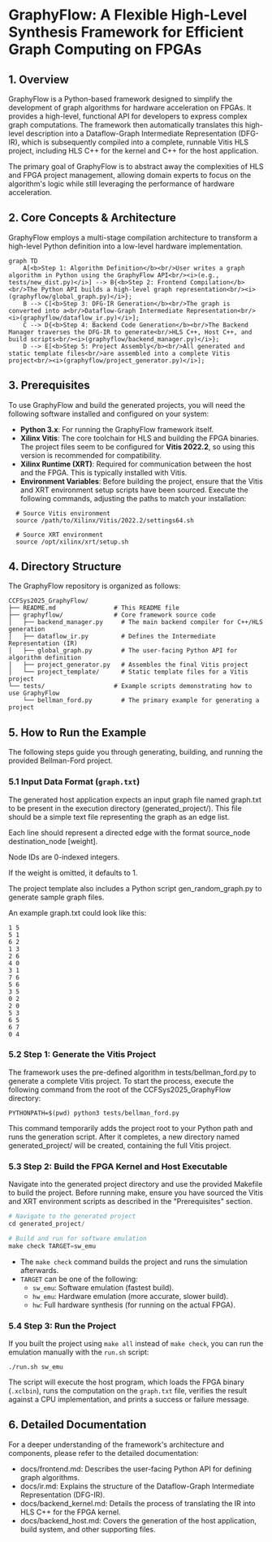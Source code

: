# GraphyFlow: A Flexible High-Level Synthesis Framework for Efficient Graph Computing on FPGAs

## 1\. Overview

GraphyFlow is a Python-based framework designed to simplify the development of graph algorithms for hardware acceleration on FPGAs. It provides a high-level, functional API for developers to express complex graph computations. The framework then automatically translates this high-level description into a Dataflow-Graph Intermediate Representation (DFG-IR), which is subsequently compiled into a complete, runnable Vitis HLS project, including HLS C++ for the kernel and C++ for the host application.

The primary goal of GraphyFlow is to abstract away the complexities of HLS and FPGA project management, allowing domain experts to focus on the algorithm's logic while still leveraging the performance of hardware acceleration.

## 2\. Core Concepts & Architecture

GraphyFlow employs a multi-stage compilation architecture to transform a high-level Python definition into a low-level hardware implementation.

```mermaid
graph TD
    A[<b>Step 1: Algorithm Definition</b><br/>User writes a graph algorithm in Python using the GraphyFlow API<br/><i>(e.g., tests/new_dist.py)</i>] --> B{<b>Step 2: Frontend Compilation</b><br/>The Python API builds a high-level graph representation<br/><i>(graphyflow/global_graph.py)</i>};
    B --> C[<b>Step 3: DFG-IR Generation</b><br/>The graph is converted into a<br/>Dataflow-Graph Intermediate Representation<br/><i>(graphyflow/dataflow_ir.py)</i>];
    C --> D{<b>Step 4: Backend Code Generation</b><br/>The Backend Manager traverses the DFG-IR to generate<br/>HLS C++, Host C++, and build scripts<br/><i>(graphyflow/backend_manager.py)</i>};
    D --> E[<b>Step 5: Project Assembly</b><br/>All generated and static template files<br/>are assembled into a complete Vitis project<br/><i>(graphyflow/project_generator.py)</i>];
```

## 3\. Prerequisites

To use GraphyFlow and build the generated projects, you will need the following software installed and configured on your system:

  * **Python 3.x**: For running the GraphyFlow framework itself.
  * **Xilinx Vitis**: The core toolchain for HLS and building the FPGA binaries. The project files seem to be configured for **Vitis 2022.2**, so using this version is recommended for compatibility.
  * **Xilinx Runtime (XRT)**: Required for communication between the host and the FPGA. This is typically installed with Vitis.
  * **Environment Variables**: Before building the project, ensure that the Vitis and XRT environment setup scripts have been sourced. Execute the following commands, adjusting the paths to match your installation:
  ```shell
    # Source Vitis environment
    source /path/to/Xilinx/Vitis/2022.2/settings64.sh

    # Source XRT environment
    source /opt/xilinx/xrt/setup.sh
  ```

## 4\. Directory Structure

The GraphyFlow repository is organized as follows:

```
CCFSys2025_GraphyFlow/
├── README.md                # This README file
├── graphyflow/              # Core framework source code
│   ├── backend_manager.py     # The main backend compiler for C++/HLS generation
│   ├── dataflow_ir.py         # Defines the Intermediate Representation (IR)
│   ├── global_graph.py        # The user-facing Python API for algorithm definition
│   ├── project_generator.py   # Assembles the final Vitis project
│   └── project_template/      # Static template files for a Vitis project
└── tests/                   # Example scripts demonstrating how to use GraphyFlow
    └── bellman_ford.py        # The primary example for generating a project
```

## 5\. How to Run the Example

The following steps guide you through generating, building, and running the provided Bellman-Ford project.

### 5\.1 Input Data Format (`graph.txt`)

The generated host application expects an input graph file named graph.txt to be present in the execution directory (generated_project/). This file should be a simple text file representing the graph as an edge list.

Each line should represent a directed edge with the format source_node destination_node [weight].

Node IDs are 0-indexed integers.

If the weight is omitted, it defaults to 1.

The project template also includes a Python script gen_random_graph.py to generate sample graph files.

An example graph.txt could look like this:

```
1 5
5 1
6 2
1 3
2 6
4 0
3 1
7 6
5 6
3 5
0 2
2 0
5 3
6 5
6 7
0 4
```

### 5\.2 Step 1: Generate the Vitis Project
The framework uses the pre-defined algorithm in tests/bellman_ford.py to generate a complete Vitis project. To start the process, execute the following command from the root of the CCFSys2025_GraphyFlow directory:

```shell
PYTHONPATH=$(pwd) python3 tests/bellman_ford.py
```

This command temporarily adds the project root to your Python path and runs the generation script. After it completes, a new directory named generated_project/ will be created, containing the full Vitis project.

### 5\.3 Step 2: Build the FPGA Kernel and Host Executable
Navigate into the generated project directory and use the provided Makefile to build the project. Before running make, ensure you have sourced the Vitis and XRT environment scripts as described in the "Prerequisites" section.

```python
# Navigate to the generated project
cd generated_project/

# Build and run for software emulation
make check TARGET=sw_emu
```

- The `make check` command builds the project and runs the simulation afterwards.
- `TARGET` can be one of the following:
    - `sw_emu`: Software emulation (fastest build).
    - `hw_emu`: Hardware emulation (more accurate, slower build).
    - `hw`: Full hardware synthesis (for running on the actual FPGA).

### 5\.4 Step 3: Run the Project
If you built the project using `make all` instead of `make check`, you can run the emulation manually with the `run.sh` script:

```shell
./run.sh sw_emu
```

The script will execute the host program, which loads the FPGA binary (`.xclbin`), runs the computation on the `graph.txt` file, verifies the result against a CPU implementation, and prints a success or failure message.

## 6\. Detailed Documentation

For a deeper understanding of the framework's architecture and components, please refer to the detailed documentation:

- docs/frontend.md: Describes the user-facing Python API for defining graph algorithms.
- docs/ir.md: Explains the structure of the Dataflow-Graph Intermediate Representation (DFG-IR).
- docs/backend_kernel.md: Details the process of translating the IR into HLS C++ for the FPGA kernel.
- docs/backend_host.md: Covers the generation of the host application, build system, and other supporting files.
